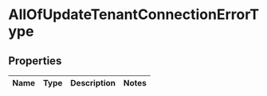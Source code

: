 # AllOfUpdateTenantConnectionErrorType

## Properties
Name | Type | Description | Notes
------------ | ------------- | ------------- | -------------
